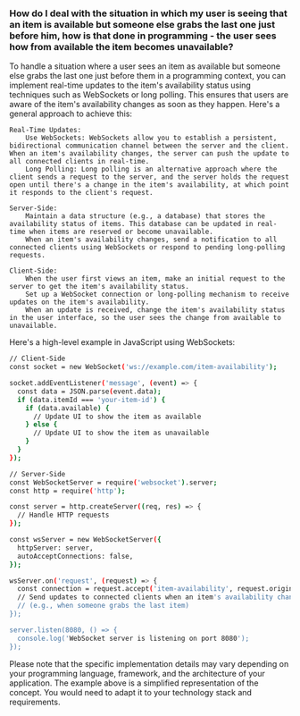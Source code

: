 ### How do I deal with the situation in which my user is seeing that an item is available but someone else grabs the last one just before him, how is that done in programming - the user sees how from available the item becomes unavailable?

To handle a situation where a user sees an item as available but someone else grabs the last one just before them in a programming context, you can implement real-time updates to the item's availability status using techniques such as WebSockets or long polling. This ensures that users are aware of the item's availability changes as soon as they happen. Here's a general approach to achieve this:

    Real-Time Updates:
        Use WebSockets: WebSockets allow you to establish a persistent, bidirectional communication channel between the server and the client. When an item's availability changes, the server can push the update to all connected clients in real-time.
        Long Polling: Long polling is an alternative approach where the client sends a request to the server, and the server holds the request open until there's a change in the item's availability, at which point it responds to the client's request.

    Server-Side:
        Maintain a data structure (e.g., a database) that stores the availability status of items. This database can be updated in real-time when items are reserved or become unavailable.
        When an item's availability changes, send a notification to all connected clients using WebSockets or respond to pending long-polling requests.

    Client-Side:
        When the user first views an item, make an initial request to the server to get the item's availability status.
        Set up a WebSocket connection or long-polling mechanism to receive updates on the item's availability.
        When an update is received, change the item's availability status in the user interface, so the user sees the change from available to unavailable.

Here's a high-level example in JavaScript using WebSockets:

```sh
// Client-Side
const socket = new WebSocket('ws://example.com/item-availability');

socket.addEventListener('message', (event) => {
  const data = JSON.parse(event.data);
  if (data.itemId === 'your-item-id') {
    if (data.available) {
      // Update UI to show the item as available
    } else {
      // Update UI to show the item as unavailable
    }
  }
});

// Server-Side
const WebSocketServer = require('websocket').server;
const http = require('http');

const server = http.createServer((req, res) => {
  // Handle HTTP requests
});

const wsServer = new WebSocketServer({
  httpServer: server,
  autoAcceptConnections: false,
});

wsServer.on('request', (request) => {
  const connection = request.accept('item-availability', request.origin);
  // Send updates to connected clients when an item's availability changes
  // (e.g., when someone grabs the last item)
});

server.listen(8080, () => {
  console.log('WebSocket server is listening on port 8080');
});
```


Please note that the specific implementation details may vary depending on your programming language, framework, and the architecture of your application. The example above is a simplified representation of the concept. You would need to adapt it to your technology stack and requirements.